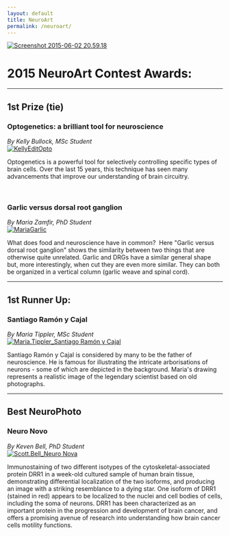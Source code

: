 ```yaml
---
layout: default
title: NeuroArt
permalink: /neuroart/
---
```


[![Screenshot 2015-06-02 20.59.18](https://gsaneuro.files.wordpress.com/2015/02/screenshot-2015-06-02-20-59-18.png?w=800)](https://www.youtube.com/watch?v=pN7Q91nwAfM&feature=youtu.be)


# 2015 NeuroArt Contest Awards:
_________________________________



## 1st Prize (tie)



### Optogenetics: a brilliant tool for neuroscience
_By Kelly Bullock, MSc Student_
<br>
[![KellyEditOpto](https://gsaneuro.files.wordpress.com/2015/02/kellyeditopto.png?w=600)](https://gsaneuro.files.wordpress.com/2015/02/kellyeditopto.png)

Optogenetics is a powerful tool for selectively controlling specific types of brain cells. Over the last 15 years, this technique has seen many advancements that improve our understanding of brain circuitry. 

<br>

### **Garlic versus dorsal root ganglion**
_By Maria Zamfir, PhD Student_
<br>
[![MariaGarlic](https://gsaneuro.files.wordpress.com/2015/02/mariagarlic.png?w=600)](https://gsaneuro.files.wordpress.com/2015/02/mariagarlic.png)

What does food and neuroscience have in common?  Here "Garlic versus dorsal root ganglion" shows the similarity between two things that are otherwise quite unrelated. Garlic and DRGs have a similar general shape but, more interestingly, when cut they are even more similar. They can both be organized in a vertical column (garlic weave and spinal cord).

___________________

## 1st Runner Up:


### **Santiago Ramón y Cajal**
_By Maria Tippler, MSc Student_
<br>
[![Maria.Tippler_Santiago Ramón y Cajal](https://gsaneuro.files.wordpress.com/2015/02/maria-tippler_santiago-ramc3b3n-y-cajal.jpg?w=500)](https://gsaneuro.files.wordpress.com/2015/02/maria-tippler_santiago-ramc3b3n-y-cajal.jpg)

Santiago Ramón y Cajal is considered by many to be the father of neuroscience. He is famous for illustrating the intricate arborisations of neurons - some of which are depicted in the background. Maria's drawing represents a realistic image of the legendary scientist based on old photographs.

___________________

## Best NeuroPhoto


### Neuro Novo
_By Keven Bell, PhD Student_
<br>
[![Scott.Bell_Neuro Nova](https://gsaneuro.files.wordpress.com/2015/02/scott-bell_neuro-nova.jpg?w=600)](https://gsaneuro.files.wordpress.com/2015/02/scott-bell_neuro-nova.jpg)

Immunostaining of two different isotypes of the cytoskeletal-associated protein DRR1 in a week-old cultured sample of human brain tissue, demonstrating differential localization of the two isoforms, and producing an image with a striking resemblance to a dying star. One isoform of DRR1 (stained in red) appears to be localized to the nuclei and cell bodies of cells, including the soma of neurons. DRR1 has been characterized as an important protein in the progression and development of brain cancer, and offers a promising avenue of research into understanding how brain cancer cells motility functions.
